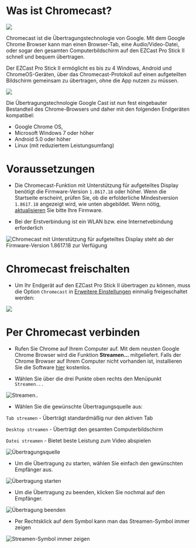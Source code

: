 # Was ist Chromecast?

![](/images/Chromecast_logo.png)

Chromecast ist die Übertragungstechnologie von Google. Mit dem Google Chrome Browser kann man einen Browser-Tab, eine Audio/Video-Datei, oder sogar den gesamten Computerbildschirm auf den EZCast Pro Stick II schnell und bequem übertragen. 

Der EZCast Pro Stick II ermöglicht es bis zu 4 Windows, Android und ChromeOS-Geräten, über das Chromecast-Protokoll auf einen aufgeteilten Bildschirm gemeinsam zu übertragen, ohne die App nutzen zu müssen.

![](/images/Chrome_select_stream.jpg)

Die Übertragungstechnologie Google Cast ist nun fest eingebauter Bestandteil des Chrome-Browsers und daher mit den folgenden Endgeräten kompatibel: 

* Google Chrome OS,
* Microsoft Windows 7 oder höher
* Android 5.0 oder höher
* Linux (mit reduziertem Leistungsumfang)

# Voraussetzungen

* Die Chromecast-Funktion mit Unterstützung für aufgeteiltes Display benötigt die Firmware-Version `1.8617.18` oder höher. Wenn die Startseite erscheint, prüfen Sie, ob die erfolderliche Mindestversion `1.8617.18` angezeigt wird, wie unten abgebildet. Wenn nötig,  [aktualisieren](firmware-upgrade.md) Sie bitte Ihre Firmware.

* Bei der Erstverbindung ist ein WLAN bzw. eine Internetvebindung erforderlich

![Chromecast mit Unterstützung für aufgeteiltes Display steht ab der Firmware-Version 1.8617.18 zur Verfügung](/images/ProIIStick_Firmware-Version.1.8617.18.png)

# Chromecast freischalten

* Um Ihr Endgerät auf den EZCast Pro Stick II übertragen zu können, muss die Option `Chromecast` in [Erweitere Einstellungen](adv.settings.md#Chromecast) einmalig freigeschaltet werden:

![](/images/Chromecast-support.jpg)

# Per Chromecast verbinden

* Rufen Sie Chrome auf Ihrem Computer auf. Mit dem neusten Google Chrome Browser wird die Funktion **Streamen...** mitgeliefert. Falls der Chrome Browser auf Ihrem Computer nicht vorhanden ist, installieren Sie die Software [hier](http://google.de/chrome) kostenlos.

* Wählen Sie über die drei Punkte oben rechts den Menüpunkt `Streamen...`

![Streamen..](/images/Chrome_stream.jpg)

* Wählen Sie die gewünschte Übertragungsquelle aus:

`Tab streamen` - Überträgt standardmäßig nur den aktiven Tab

`Desktop streamen` - Überträgt den gesamten Computerbildschirm 

`Datei streamen` - Bietet beste Leistung zum Video abspielen

![Übertragungsquelle](/images/Chrome_select_stream2.jpg)

* Um die Übertragung zu starten, wählen Sie einfach den gewünschten Empfänger aus.

![Übertragung starten](/images/Chrome_start_stream.jpg)

* Um die Übertragung zu beenden, klicken Sie nochmal auf den Empfänger.

![Übertragung beenden](/images/end_stream.jpg)

* Per Rechtsklick auf dem Symbol kann man das Streamen-Symbol immer zeigen

![Streamen-Symbol immer zeigen](/images/Always_show_icon.jpg)
